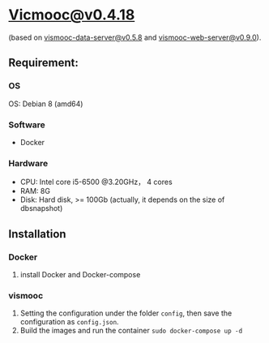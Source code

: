 # Vicmooc@v0.4.18

(based on [vismooc-data-server@v0.5.8](https://github.com/HKUST-VISLab/vismooc-data-server/releases/tag/v0.5.8) and 
[vismooc-web-server@v0.9.0](https://github.com/HKUST-VISLab/vismooc-web-server/releases/tag/v0.8.5)).

## Requirement:

### OS
OS: Debian 8 (amd64)

### Software
- Docker

### Hardware
- CPU: Intel core i5-6500 @3.20GHz， 4 cores
- RAM: 8G
- Disk: Hard disk, >= 100Gb (actually, it depends on the size of dbsnapshot)

## Installation

### Docker
1. install Docker and Docker-compose

### vismooc
1. Setting the configuration under the folder `config`, then save the configuration as `config.json`.
2. Build the images and run the container `sudo docker-compose up -d`
